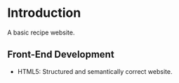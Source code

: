 # Introduction

A basic recipe website.

## Front-End Development

- HTML5: Structured and semantically correct website.